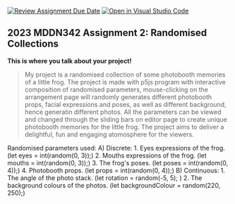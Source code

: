 [![Review Assignment Due Date](https://classroom.github.com/assets/deadline-readme-button-8d59dc4de5201274e310e4c54b9627a8934c3b88527886e3b421487c677d23eb.svg)](https://classroom.github.com/a/TMOxyln0)
[![Open in Visual Studio Code](https://classroom.github.com/assets/open-in-vscode-c66648af7eb3fe8bc4f294546bfd86ef473780cde1dea487d3c4ff354943c9ae.svg)](https://classroom.github.com/online_ide?assignment_repo_id=10680891&assignment_repo_type=AssignmentRepo)
## 2023 MDDN342 Assignment 2: Randomised Collections
**This is where you talk about your project!**

> My project is a randomised collection of some photobooth memories of a little frog. The project is made with p5js program with interactive composition of randomised parameters, mouse-clicking on the arrangement page will randomly generates different photobooth props, facial expressions and poses, as well as different background, hence generatin different photos. All the parameters can be viewed and changed through the sliding bars on editor page to create unique photobooth memories for the little frog. The project aims to deliver a delightful, fun and engaging atomosphere for the viewers. 

Randomised parameters used:
A) Discrete:
    1. Eyes expressions of the frog. (let eyes = int(random(0, 3));)
    2. Mouths expressions of the frog. (let mouths = int(random(0, 3));)
    3. The frog's poses. (let poses = int(random(0, 4));)
    4. Photobooth props. (let props = int(random(0, 4));)
B) Continuous: 
    1. The angle of the photo stack. (let rotation = random(-5, 5); )
    2. The background colours of the photos. (let backgroundColour = random(220, 250);)

